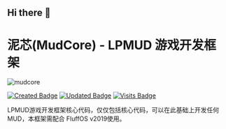 ## Hi there 👋

<!--

**Here are some ideas to get you started:**

🙋‍♀️ A short introduction - what is your organization all about?
🌈 Contribution guidelines - how can the community get involved?
👩‍💻 Useful resources - where can the community find your docs? Is there anything else the community should know?
🍿 Fun facts - what does your team eat for breakfast?
🧙 Remember, you can do mighty things with the power of [Markdown](https://docs.github.com/github/writing-on-github/getting-started-with-writing-and-formatting-on-github/basic-writing-and-formatting-syntax)
-->
# 泥芯(MudCore) - LPMUD 游戏开发框架

![mudcore](https://api.mud.ren/storage/uploads/2020/02/13/c5a880553865b046d14c13b042318438.png)

[![Created Badge](https://badges.pufler.dev/created/oiuv/mudcore)](https://github.com/oiuv/mudcore)
[![Updated Badge](https://badges.pufler.dev/updated/oiuv/mudcore)](https://github.com/oiuv/mudcore)
[![Visits Badge](https://badges.pufler.dev/visits/oiuv/mudcore)](https://github.com/oiuv/mudcore)

LPMUD游戏开发框架核心代码，仅仅包括核心代码，可以在此基础上开发任何MUD，本框架需配合 FluffOS v2019使用。
